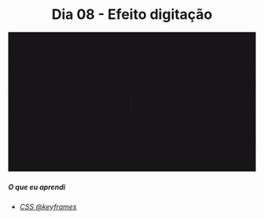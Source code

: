 
<h1 align= "center">
 Dia 08 - Efeito digitação <a name="id08"></a>
</h1>

 ![](https://github.com/leokattah/30_dias_De_CSS/blob/main/assets/dia8.gif)

 ##### O que eu aprendi

* *[CSS @keyframes](https://www.w3schools.com/cssref/css3_pr_animation-keyframes.asp)*


